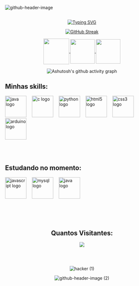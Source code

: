 ![github-header-image](https://github.com/user-attachments/assets/c2390b0f-5063-4e63-8302-d9395ed5c6a5)
<br>
<br>
<div align="center">
  
<a href="https://git.io/typing-svg"><img src="https://readme-typing-svg.herokuapp.com?font=DynaPuff&weight=500&size=50&pause=1000&color=00F71E&width=1000&height=100&lines=Ol%C3%A1%2C+meu+nome+%C3%A9+Carlos+Augusto+Possi;Sou+estudante+de+Eng.+Computa%C3%A7%C3%A3o;+++++Seja+muito+bem-vindo+(a)+%F0%9F%A4%9F%F0%9F%8F%BB%F0%9F%98%89" alt="Typing SVG" /></a>
</div>
<div align="center">

<a href="https://git.io/streak-stats"><img src="https://github-readme-streak-stats.herokuapp.com?user=CarlosPossi&theme=github-dark&hide_border=falso&locale=pt_BR&date_format=M%20j%5B%2C%20Y%5D&card_width=800&card_height=200" alt="GitHub Streak" /></a>
</div>

<div align="center"> 
<a href="https://www.instagram.com/carlospossi/" target="_blank">
<img align="center" height="84" width="84" src="https://github.com/carolbarbosa101/carolbarbosa101/assets/44561610/88a3dd4d-f85e-4141-af09-a2667d81df5b">
</a>



<a href="mailto:cmp.1a.carlos.possi393@gmail.com">
<img align="center"  height="80" width="80" src="https://github.com/carolbarbosa101/carolbarbosa101/assets/44561610/2856fdde-3200-4398-8290-a0e45d3a35a0">
</a>


<a  href="https://www.linkedin.com/in/carlos-augusto-possi/" target=_blank>
<img align="center"  height="80" width="80" src="https://github.com/carolbarbosa101/carolbarbosa101/assets/44561610/bc26a6f8-f0d3-4f15-82e1-55680c48f269">
</a>

</div>

<div align="center" >
   
![Ashutosh's github activity graph](https://contribution.catsjuice.com/_/CarlosPossi?chart=3dbar&gap=0.6&scale=2&flatten=2&animation=wave&animation_duration=1&animation_delay=0.05&animation_amplitude=20&animation_frequency=0.5&animation_wave_center=10_0&format=svg&weeks=30&theme=native) 

</div>

## Minhas skills:
<div align="left">
  <img src="https://cdn.jsdelivr.net/gh/devicons/devicon/icons/java/java-original.svg" height="70" alt="java logo"  />
  <img width="10" />
  <img src="https://cdn.jsdelivr.net/gh/devicons/devicon/icons/c/c-original.svg" height="70" alt="c logo"  />
  <img width="10" />
  <img src="https://cdn.jsdelivr.net/gh/devicons/devicon/icons/python/python-original.svg" height="70" alt="python logo"  />
  <img width="10" />
  <img src="https://cdn.jsdelivr.net/gh/devicons/devicon/icons/html5/html5-original.svg" height="70" alt="html5 logo"  />
  <img width="10" />
  <img src="https://cdn.jsdelivr.net/gh/devicons/devicon/icons/css3/css3-original.svg" height="70" alt="css3 logo"  />
  <img width="10" />
  <img src="https://cdn.jsdelivr.net/gh/devicons/devicon/icons/arduino/arduino-original.svg" height="70" alt="arduino logo"  />
</div>

<br>
<br> 
<br>



<h2 align="left"> Estudando no momento: </h2>


<div align="left">
  <img src="https://cdn.jsdelivr.net/gh/devicons/devicon/icons/javascript/javascript-original.svg" height="70" alt="javascript logo"  />
  <img width="10" />
  <img src="https://cdn.jsdelivr.net/gh/devicons/devicon/icons/mysql/mysql-original.svg" height="70" alt="mysql logo"  />
  <img width="10" />
  <img src="https://cdn.jsdelivr.net/gh/devicons/devicon/icons/java/java-original.svg" height="70" alt="java logo"  />
</div>

<div align="center">
  
<br>
<br>
<br>
<br>

## Quantos Visitantes:
<p align="centre"></p> 

<p align="center"><img align="center" src="https://visit-counter.vercel.app/counter.png?page=https%3A%2F%2Fgithub.com%2FCarlosPossi&s=50&c=00ff00&bg=00000000&no=6&ff=digii&tb=Visitas%3A+&ta=" /></p> 
<br>

</div>
<br>
<div align="center">
  
![hacker (1)](https://github.com/user-attachments/assets/f0ac41b8-b2c3-4eff-b3f3-30d08ebb4336)
</div>

<div align="center">
  
![github-header-image (2)](https://github.com/user-attachments/assets/c0721a50-0f42-4765-882e-de2171f5e6b7)

</div>




